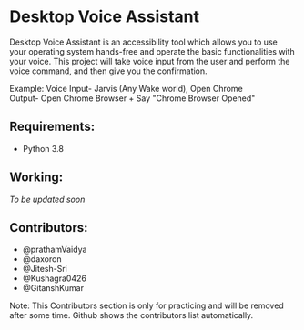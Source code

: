 # Desktop Voice Assistant

Desktop Voice Assistant is an accessibility tool which allows you to use your operating system hands-free and operate the basic functionalities with your voice. 
This project will take voice input from the user and perform the voice command, and then give you the confirmation.

Example:
Voice Input- Jarvis (Any Wake world), Open Chrome   
Output- Open Chrome Browser + Say "Chrome Browser Opened"


Requirements: 
-----------------------------------------------------------------------------------------------------------------------------------------------------------------------------------

- Python 3.8

Working: 
-------------------------------------------------------------------------------------------------------------------------------------------------------------------

  *To be updated soon*


Contributors:
-----------------------------------------------------------------------------------------------------------------------------------------------------------------------------------


+ @prathamVaidya
+ @daxoron
+ @Jitesh-Sri
+ @Kushagra0426
+ @GitanshKumar




Note: This Contributors section is only for practicing and will be removed after some time. Github shows the contributors list automatically.
